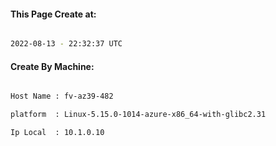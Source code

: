 
   
#### This Page Create at:

```bash

2022-08-13 - 22:32:37 UTC

```

#### Create By Machine:

```bash

Host Name : fv-az39-482

platform  : Linux-5.15.0-1014-azure-x86_64-with-glibc2.31

Ip Local  : 10.1.0.10

```

